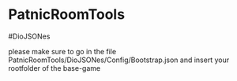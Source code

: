 # PatnicRoomTools


#DioJSONes

please make sure to go in the file PatnicRoomTools/DioJSONes/Config/Bootstrap.json and insert your rootfolder of the base-game
